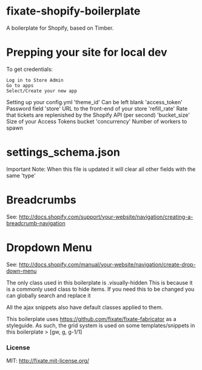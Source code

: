 # fixate-shopify-boilerplate
A boilerplate for Shopify, based on Timber.

# Prepping your site for local dev
To get credentials:

	Log in to Store Admin
	Go to apps
	Select/Create your new app

Setting up your config.yml
	'theme_id' 		Can be left blank
	'access_token'	Password field
	'store'			URL to the front-end of your store
	'refill_rate' 	Rate that tickets are replenished by the Shopify API (per second)
	'bucket_size'	Size of your Access Tokens bucket
	'concurrency'	Number of workers to spawn

# settings_schema.json
Important Note: When this file is updated it will clear all other fields with the same 'type'

# Breadcrumbs
See: http://docs.shopify.com/support/your-website/navigation/creating-a-breadcrumb-navigation

# Dropdown Menu
See: http://docs.shopify.com/manual/your-website/navigation/create-drop-down-menu

The only class used in this boilerplate is .visually-hidden
	This is because it is a commonly used class to hide items.
	If you need this to be changed you can globally search and replace it

All the ajax snippets also have default classes applied to them.

This boilerplate uses https://github.com/fixate/fixate-fabricator as a styleguide.
As such, the grid system is used on some templates/snippets in this boilerplate > [gw, g, g-1/1]

### License

MIT: http://fixate.mit-license.org/
